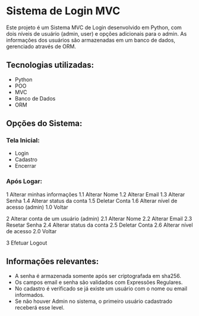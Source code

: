 # Sistema de Login MVC
Este projeto é um Sistema MVC de Login desenvolvido em Python, com dois níveis de usuário (admin, user) e opções adicionais para o admin. As informações dos usuários são armazenadas em um banco de dados, gerenciado através de ORM.


## Tecnologias utilizadas:
- Python
- POO
- MVC
- Banco de Dados
- ORM


## Opções do Sistema:

### Tela Inicial:
- Login
- Cadastro
- Encerrar

### Após Logar:
1 Alterar minhas informações
  1.1 Alterar Nome
  1.2 Alterar Email
  1.3 Alterar Senha
  1.4 Alterar status da conta
  1.5 Deletar Conta
  1.6 Alterar nível de acesso (admin)
  1.0 Voltar

2 Alterar conta de um usuário (admin)
  2.1 Alterar Nome
  2.2 Alterar Email
  2.3 Resetar Senha
  2.4 Alterar status da conta
  2.5 Deletar Conta
  2.6 Alterar nível de acesso
  2.0 Voltar

3 Efetuar Logout


## Informações relevantes:
- A senha é armazenada somente após ser criptografada em sha256.
- Os campos email e senha são validados com Expressões Regulares.
- No cadastro é verificado se já existe um usuário com o nome ou email informados.
- Se não houver Admin no sistema, o primeiro usuário cadastrado receberá esse level.

